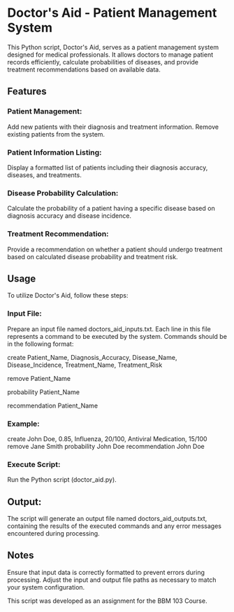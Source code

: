# Doctor's Aid - Patient Management System

This Python script, Doctor's Aid, serves as a patient management system designed for medical professionals. It allows doctors to manage patient records efficiently, calculate probabilities of diseases, and provide treatment recommendations based on available data.

## Features

### Patient Management:

Add new patients with their diagnosis and treatment information.
Remove existing patients from the system.

### Patient Information Listing:

Display a formatted list of patients including their diagnosis accuracy, diseases, and treatments.

### Disease Probability Calculation:

Calculate the probability of a patient having a specific disease based on diagnosis accuracy and disease incidence.

### Treatment Recommendation:

Provide a recommendation on whether a patient should undergo treatment based on calculated disease probability and treatment risk.

## Usage

To utilize Doctor's Aid, follow these steps:

### Input File:

Prepare an input file named doctors_aid_inputs.txt. Each line in this file represents a command to be executed by the system. Commands should be in the following format:

create Patient_Name, Diagnosis_Accuracy, Disease_Name, Disease_Incidence, Treatment_Name, Treatment_Risk

remove Patient_Name

probability Patient_Name

recommendation Patient_Name

### Example:

create John Doe, 0.85, Influenza, 20/100, Antiviral Medication, 15/100
remove Jane Smith
probability John Doe
recommendation John Doe

### Execute Script:

Run the Python script (doctor_aid.py).

## Output:

The script will generate an output file named doctors_aid_outputs.txt, containing the results of the executed commands and any error messages encountered during processing.

## Notes

Ensure that input data is correctly formatted to prevent errors during processing.
Adjust the input and output file paths as necessary to match your system configuration.

This script was developed as an assignment for the BBM 103 Course.
